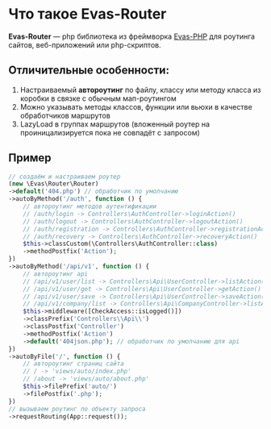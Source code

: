 # Что такое Evas-Router

**Evas-Router** — php библиотека из фреймворка [Evas-PHP](https://evas-php.com) для роутинга сайтов, веб-приложений или php-скриптов.

## Отличительные особенности:
1. Настраиваемый **автороутинг** по файлу, классу или методу класса из коробки в связке с обычным мап-роутингом
2. Можно указывать методы классов, функции или вьюхи в качестве обработчиков маршрутов
3. LazyLoad в группах маршрутов (вложенный роутер на проиницализируется пока не совпадёт с запросом)

## Пример
```PHP
// создаём и настраиваем роутер
(new \Evas\Router\Router)
->default('404.php') // обработчик по умолчанию
->autoByMethod('/auth', function () {
    // автороутинг методов аутентификации
    // /auth/login -> Controllers\AuthController->loginAction()
    // /auth/logout -> Controllers\AuthController->logoutAction()
    // /auth/registration -> Controllers\AuthController->registrationAction()
    // /auth/recovery -> Controllers\AuthController->recoveryAction()
    $this->classCustom(\Controllers\AuthController::class)
    ->methodPostfix('Action');
})
->autoByMethod('/api/v1', function () {
    // автороутинг api
    // /api/v1/user/list -> Controllers\Api\UserController->listAction()
    // /api/v1/user/get -> Controllers\Api\UserController->getAction()
    // /api/v1/user/save -> Controllers\Api\UserController->saveAction()
    // /api/v1/company/list -> Controllers\Api\CompanyController->listAction()
    $this->middleware([CheckAccess::isLogged()])
    ->classPrefix('Controllers\\Api\\')
    ->classPostfix('Controller')
    ->methodPostfix('Action')
    ->default('404json.php'); // обработчик по умолчанию для api
})
->autoByFile('/', function () {
    // автороутинг страниц сайта
    // / -> 'views/auto/index.php'
    // /about -> 'views/auto/about.php'
    $this->filePrefix('auto/')
    ->filePostfix('.php');
})
// вызываем роутинг по объекту запроса
->requestRouting(App::request());
```
